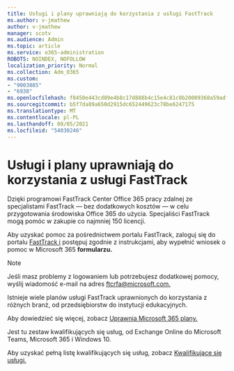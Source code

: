 ```yaml
---
title: Usługi i plany uprawniają do korzystania z usługi FastTrack
ms.author: v-jmathew
author: v-jmathew
manager: scotv
ms.audience: Admin
ms.topic: article
ms.service: o365-administration
ROBOTS: NOINDEX, NOFOLLOW
localization_priority: Normal
ms.collection: Adm_O365
ms.custom:
- "9003885"
- "6938"
ms.openlocfilehash: f8450e443cd89e4b8c17d888b4c15e4c81c0b20009368a59adf0cd38f110c1f3
ms.sourcegitcommit: b5f7da89a650d2915dc652449623c78be6247175
ms.translationtype: MT
ms.contentlocale: pl-PL
ms.lasthandoff: 08/05/2021
ms.locfileid: "54030246"
---
```

# <a name="eligible-services-and-plans-for-fasttrack"></a>Usługi i plany uprawniają do korzystania z usługi FastTrack

Dzięki programowi FastTrack Center Office 365 pracy zdalnej ze specjalistami FastTrack — bez dodatkowych kosztów — w celu przygotowania środowiska Office 365 do użycia. Specjaliści FastTrack mogą pomóc w zakupie co najmniej 150 licencji.

Aby uzyskać pomoc za pośrednictwem portalu FastTrack, zaloguj się do portalu [FastTrack i](https://go.microsoft.com/fwlink/?linkid=2125443) postępuj zgodnie z instrukcjami, aby wypełnić wniosek o pomoc w Microsoft 365 **formularzu.**

> [!NOTE]
> Jeśli masz problemy z logowaniem lub potrzebujesz dodatkowej pomocy, wyślij wiadomość e-mail na adres [ftcrfa@microsoft.com.](mailto:ftcrfa@microsoft.com)

Istnieje wiele planów usługi FastTrack uprawnionych do korzystania z różnych branż, od przedsiębiorstw do instytucji edukacyjnych.

Aby dowiedzieć się więcej, zobacz [Uprawnia Microsoft 365 plany.](https://go.microsoft.com/fwlink/?linkid=2125459)

Jest tu zestaw kwalifikujących się usług, od Exchange Online do Microsoft Teams, Microsoft 365 i Windows 10.

Aby uzyskać pełną listę kwalifikujących się usług, zobacz [Kwalifikujące się usługi.](https://go.microsoft.com/fwlink/?linkid=2125636)
